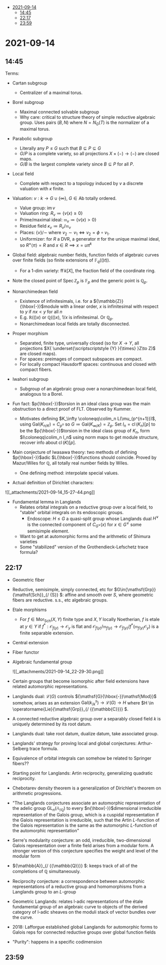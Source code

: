-   [2021-09-14](#section)
    -   [14:45](#section-1)
    -   [22:17](#section-2)
    -   [23:59](#section-3)














# 2021-09-14

## 14:45

Terms:

-   Cartan subgroup

    -   Centralizer of a maximal torus.

-   Borel subgroup

    -   Maximal connected solvable subgroup
    -   Why care: critical to structure theory of simple reductive algebraic group. Uses pairs $(B, N)$ where $N = N_G(T)$ is the normalizer of a maximal torus.

-   Parabolic subgroup

    -   Literally any $P\leq G$ such that $B \subseteq P \subseteq G$
    -   $G/P$ is a complete variety, so all projections $X\times ({-}) \to ({-})$ are closed maps.
    -   $G/B$ is the largest complete variety since $B \subseteq P$ for all $P$.

-   Local field

    -   Complete with respect to a topology induced by $v$ a discrete valuation with $\kappa$ finite.

-   Valuation: $v: k \to G\cup\left\{{\infty}\right\}$, $G\in {\mathsf{Ab}}$ totally ordered.

    -   Value group: $\operatorname{im}v$
    -   Valuation ring: $R_v \coloneqq\left\{{v(x) \geq 0}\right\}$
    -   Prime/maximal ideal: ${\mathfrak{m}}_v \coloneqq\left\{{v(x)>0}\right\}$
    -   Residue field $\kappa_v \coloneqq R_v/{\mathfrak{m}}_v$
    -   Places: $\left\{{v}\right\}/\sim$ where $v_2\sim v_1 \iff v_2 = \phi \circ v_1$.
    -   Uniformizer: for $R$ a DVR, a generator $\pi$ for the unique maximal ideal, so $R^{\times}\left\langle{\pi}\right\rangle = R$ and $x\in R \implies x = u\pi^k$

-   Global field: algebraic number fields, function fields of algebraic curves over finite fields (so finite extensions of ${\mathbb{F}}_q { \left( {(} \right) } t))$.

    -   For a 1-dim variety: $\operatorname{ff}k[X]$, the fraction field of the coordinate ring.

-   Note the closed point of $\operatorname{Spec}{ {\mathbb{Z}}_p }$ is ${\mathbb{F}}_p$ and the generic point is ${ {\mathbb{Q}}_p }$.

-   Nonarchimedean field

    -   Existence of infinitesimals, i.e. for a ${\mathbb{Z}}{\hbox{-}}$module with a linear order, $x$ is infinitesimal with respect to $y$ if $nx < y$ for all $n$
    -   E.g. ${\mathbb{R}} { \left( {(} \right) } x)$ or ${\mathbb{Q}} { \left( {(} \right) } x)$, $1/x$ is infinitesimal. Or ${ {\mathbb{Q}}_p }$.
    -   Nonarchimedean local fields are totally disconnected.

-   Proper morphism

    -   Separated, finite type, universally closed (so for $X\to Y$, all projections $X{ \underset{\scriptscriptstyle {Y} }{\times} }Z\to Z)$ are closed maps).
    -   For spaces: preimages of compact subspaces are compact.
    -   For locally compact Hausdorff spaces: continuous and closed with compact fibers.

-   Iwahori subgroup

    -   Subgroup of an algebraic group over a nonarchimedean local field, analogous to a Borel.

-   Fun fact: $p{\hbox{-}}$torsion in an ideal class group was the main obstruction to a direct proof of FLT. Observed by Kummer.

    -   Motivates defining $K_\infty \coloneqq\colim_n L(\mu_{p^{n+1}})$, using ${ \mathsf{Gal}} (K_n{}_{/ {K}} ) = C_{p^n}$ so $G\coloneqq{ \mathsf{Gal}} (K_\infty {}_{/ {K}} ) = { {\mathbb{Z}}_p }$. Set $I_n = { \operatorname{cl}} (K_n)[p]$ to be the $p{\hbox{-}}$torsion in the ideal class group of $K_n$, form $I\coloneqq\colim_n I_n$ using norm maps to get module structure, recover info about ${ \operatorname{cl}} (K)[p]$.

-   Main conjecture of Iwasawa theory: two methods of defining $p{\hbox{-}}$adic $L{\hbox{-}}$functions should coincide. Proved by Mazur/Wiles for ${\mathbb{Q}}$, all totally real number fields by Wiles.

    -   One defining method: interpolate special values.

-   Actual definition of Dirichlet characters:

![[_attachments/2021-09-14_15-27-44.png]]

-   Fundamental lemma in Langlands
    -   Relates orbital integrals on a reductive group over a local field, to "stable" orbital integrals on its endoscopic groups.
        -   Endoscope: $H\leq G$ a quasi-split group whose Langlands dual $H {}^{ \vee }$ is the connected component of $C_{G {}^{ \vee }}(x)$ for $x\in G {}^{ \vee }$ some semisimple element.
    -   Want to get at automorphic forms and the arithmetic of Shimura varieties
    -   Some "stabilized" version of the Grothendieck-Lefschetz trace formula?

## 22:17

-   Geometric fiber

-   Reductive, semisimple, simply connected, etc for $G\in{\mathsf{Grp}}{\mathsf{Sch}}_{/ {S}} $: affine and smooth over $S$, where geometric fibers are reductive. s.s., etc algebraic groups.

-   Etale morphisms

    -   For $f \in \mathop{\mathrm{Mor}}_{\mathsf{Sch}}(X, Y)$ finite type and $X, Y$ locally Noetherian, $f$ is etale at $y\in Y$ if $f^*: {\mathcal{O}}_{f(y)} \to {\mathcal{O}}_y$ is flat and ${\mathcal{O}}_{f(y)}/{\mathfrak{m}}_{f(y)} \to {\mathcal{O}}_{f(y)}/ f^*({\mathfrak{m}}_{f(y)} {\mathcal{O}}_y)$ is a finite separable extension.

-   Central extension

-   Fiber functor

-   Algebraic fundamental group

    ![[_attachments/2021-09-14_22-29-30.png]]

-   Certain groups that become isomorphic after field extensions have related automorphic representations.

-   Langlands dual: ${\mathcal{L}}(G)$ controls ${\mathsf{G}{\hbox{-}}\mathsf{Mod}}$ somehow, arises as an extension ${ \mathsf{Gal}} (k^s _{/ {k}} ) \to {\mathcal{L}}(G) \to H$ where $H \in \operatorname{Lie}{\mathsf{Grp}}_{/ {{\mathbb{C}}}} $.

-   A connected reductive algebraic group over a separably closed field $k$ is uniquely determined by its root datum.

-   Langlands dual: take root datum, dualize datum, take associated group.

-   Langlands' strategy for proving local and global conjectures: Arthur-Selberg trace formula.

-   Equivalence of orbital integrals can somehow be related to Springer fibers??

-   Starting point for Langlands: Artin reciprocity, generalizing quadratic reciprocity.

-   Chebotarev density theorem is a generalization of Dirichlet's theorem on arithmetic progressions.

-   "The Langlands conjectures associate an automorphic representation of the adelic group $\operatorname{GL}_n({\mathbb{A}}_{/ {{\mathbb{Q}}}} )$ to every $n{\hbox{-}}$dimensional irreducible representation of the Galois group, which is a cuspidal representation if the Galois representation is irreducible, such that the Artin $L$-function of the Galois representation is the same as the automorphic $L$-function of the automorphic representation"

-   Serre's modularity conjecture: an odd, irreducible, two-dimensional Galois representation over a finite field arises from a modular form. A stronger version of this conjecture specifies the weight and level of the modular form

-   ${\mathbb{A}}_{/ {{\mathbb{Q}}}} $: keeps track of all of the completions of ${\mathbb{Q}}$ simultaneously.

-   Reciprocity conjecture: a correspondence between automorphic representations of a reductive group and homomorphisms from a Langlands group to an $L$-group

-   Geometric Langlands: relates l-adic representations of the étale fundamental group of an algebraic curve to objects of the derived category of l-adic sheaves on the moduli stack of vector bundles over the curve.

-   2018: Lafforgue established global Langlands for automorphic forms to Galois reps for connected reductive groups over global function fields

-   "Purity": happens in a specific codimension

## 23:59
